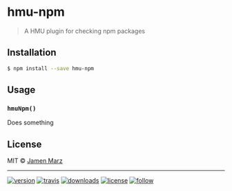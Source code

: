 # hmu-npm

> A HMU plugin for checking npm packages

## Installation

```sh
$ npm install --save hmu-npm
```

## Usage

### `hmuNpm()`

Does something

## License

MIT © [Jamen Marz](https://git.io/jamen)

---

[![version](https://img.shields.io/npm/v/hmu-npm.svg?style=flat-square)][package] [![travis](https://img.shields.io/travis/jamen/hmu-npm.svg?style=flat-square)](https://travis-ci.org/jamen/hmu-npm) [![downloads](https://img.shields.io/npm/dt/hmu-npm.svg?style=flat-square)][package] [![license](https://img.shields.io/npm/l/express.svg?style=flat-square)][package] [![follow](https://img.shields.io/github/followers/jamen.svg?style=social&label=Follow)](https://github.com/jamen)

[package]: https://npmjs.org/package/hmu-npm
